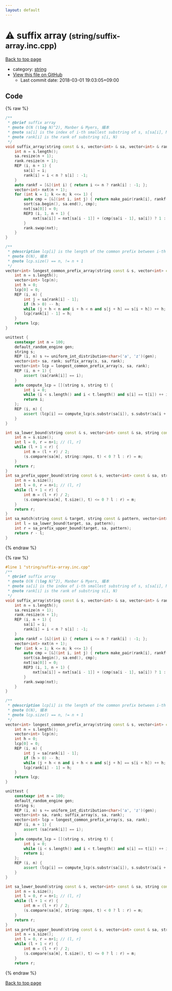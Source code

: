 ```yaml
---
layout: default
---
```


<!-- mathjax config similar to math.stackexchange -->
<script type="text/javascript" async
  src="https://cdnjs.cloudflare.com/ajax/libs/mathjax/2.7.5/MathJax.js?config=TeX-MML-AM_CHTML">
</script>
<script type="text/x-mathjax-config">
  MathJax.Hub.Config({
    TeX: { equationNumbers: { autoNumber: "AMS" }},
    tex2jax: {
      inlineMath: [ ['$','$'] ],
      processEscapes: true
    },
    "HTML-CSS": { matchFontHeight: false },
    displayAlign: "left",
    displayIndent: "2em"
  });
</script>

<script type="text/javascript" src="https://cdnjs.cloudflare.com/ajax/libs/jquery/3.4.1/jquery.min.js"></script>
<script src="https://cdn.jsdelivr.net/npm/jquery-balloon-js@1.1.2/jquery.balloon.min.js" integrity="sha256-ZEYs9VrgAeNuPvs15E39OsyOJaIkXEEt10fzxJ20+2I=" crossorigin="anonymous"></script>
<script type="text/javascript" src="../../assets/js/copy-button.js"></script>
<link rel="stylesheet" href="../../assets/css/copy-button.css" />


# :warning: suffix array <small>(string/suffix-array.inc.cpp)</small>

<a href="../../index.html">Back to top page</a>

* category: <a href="../../index.html#b45cffe084dd3d20d928bee85e7b0f21">string</a>
* <a href="{{ site.github.repository_url }}/blob/master/string/suffix-array.inc.cpp">View this file on GitHub</a>
    - Last commit date: 2018-03-01 19:03:05+09:00




## Code

<a id="unbundled"></a>
{% raw %}
```cpp
/**
 * @brief suffix array
 * @note O(N (\log N)^2), Manber & Myers, 蟻本
 * @note sa[i] is the index of i-th smallest substring of s, s[sa[i], N)
 * @note rank[i] is the rank of substring s[i, N)
 */
void suffix_array(string const & s, vector<int> & sa, vector<int> & rank) {
    int n = s.length();
    sa.resize(n + 1);
    rank.resize(n + 1);
    REP (i, n + 1) {
        sa[i] = i;
        rank[i] = i < n ? s[i] : -1;
    }
    auto rankf = [&](int i) { return i <= n ? rank[i] : -1; };
    vector<int> nxt(n + 1);
    for (int k = 1; k <= n; k <<= 1) {
        auto cmp = [&](int i, int j) { return make_pair(rank[i], rankf(i + k)) < make_pair(rank[j], rankf(j + k)); };
        sort(sa.begin(), sa.end(), cmp);
        nxt[sa[0]] = 0;
        REP3 (i, 1, n + 1) {
            nxt[sa[i]] = nxt[sa[i - 1]] + (cmp(sa[i - 1], sa[i]) ? 1 : 0);
        }
        rank.swap(nxt);
    }
}

/**
 * @description lcp[i] is the length of the common prefix between i-th and (i+1)-th substring of s
 * @note O(N), 蟻本
 * @note lcp.size() == n, != n + 1
 */
vector<int> longest_common_prefix_array(string const & s, vector<int> const & sa, vector<int> const & rank) {
    int n = s.length();
    vector<int> lcp(n);
    int h = 0;
    lcp[0] = 0;
    REP (i, n) {
        int j = sa[rank[i] - 1];
        if (h > 0) -- h;
        while (j + h < n and i + h < n and s[j + h] == s[i + h]) ++ h;
        lcp[rank[i] - 1] = h;
    }
    return lcp;
}

unittest {
    constexpr int n = 100;
    default_random_engine gen;
    string s;
    REP (i, n) s += uniform_int_distribution<char>('a', 'z')(gen);
    vector<int> sa, rank; suffix_array(s, sa, rank);
    vector<int> lcp = longest_common_prefix_array(s, sa, rank);
    REP (i, n + 1) {
        assert (sa[rank[i]] == i);
    }
    auto compute_lcp = [](string s, string t) {
        int i = 0;
        while (i < s.length() and i < t.length() and s[i] == t[i]) ++ i;
        return i;
    };
    REP (i, n) {
        assert (lcp[i] == compute_lcp(s.substr(sa[i]), s.substr(sa[i + 1])));
    }
}

int sa_lower_bound(string const & s, vector<int> const & sa, string const & t) { // returns an index on suffix array
    int n = s.size();
    int l = 0, r = n+1; // (l, r]
    while (l + 1 < r) {
        int m = (l + r) / 2;
        (s.compare(sa[m], string::npos, t) < 0 ? l : r) = m;
    }
    return r;
}
int sa_prefix_upper_bound(string const & s, vector<int> const & sa, string const & t) { // returns an index on suffix array
    int n = s.size();
    int l = 0, r = n+1; // (l, r]
    while (l + 1 < r) {
        int m = (l + r) / 2;
        (s.compare(sa[m], t.size(), t) <= 0 ? l : r) = m;
    }
    return r;
}
int sa_match(string const & target, string const & pattern, vector<int> const & sa, segment_tree<int> const & lcp) { // O(m \log n)
    int l = sa_lower_bound(target, sa, pattern);
    int r = sa_prefix_upper_bound(target, sa, pattern);
    return r - l;
}

```
{% endraw %}

<a id="bundled"></a>
{% raw %}
```cpp
#line 1 "string/suffix-array.inc.cpp"
/**
 * @brief suffix array
 * @note O(N (\log N)^2), Manber & Myers, 蟻本
 * @note sa[i] is the index of i-th smallest substring of s, s[sa[i], N)
 * @note rank[i] is the rank of substring s[i, N)
 */
void suffix_array(string const & s, vector<int> & sa, vector<int> & rank) {
    int n = s.length();
    sa.resize(n + 1);
    rank.resize(n + 1);
    REP (i, n + 1) {
        sa[i] = i;
        rank[i] = i < n ? s[i] : -1;
    }
    auto rankf = [&](int i) { return i <= n ? rank[i] : -1; };
    vector<int> nxt(n + 1);
    for (int k = 1; k <= n; k <<= 1) {
        auto cmp = [&](int i, int j) { return make_pair(rank[i], rankf(i + k)) < make_pair(rank[j], rankf(j + k)); };
        sort(sa.begin(), sa.end(), cmp);
        nxt[sa[0]] = 0;
        REP3 (i, 1, n + 1) {
            nxt[sa[i]] = nxt[sa[i - 1]] + (cmp(sa[i - 1], sa[i]) ? 1 : 0);
        }
        rank.swap(nxt);
    }
}

/**
 * @description lcp[i] is the length of the common prefix between i-th and (i+1)-th substring of s
 * @note O(N), 蟻本
 * @note lcp.size() == n, != n + 1
 */
vector<int> longest_common_prefix_array(string const & s, vector<int> const & sa, vector<int> const & rank) {
    int n = s.length();
    vector<int> lcp(n);
    int h = 0;
    lcp[0] = 0;
    REP (i, n) {
        int j = sa[rank[i] - 1];
        if (h > 0) -- h;
        while (j + h < n and i + h < n and s[j + h] == s[i + h]) ++ h;
        lcp[rank[i] - 1] = h;
    }
    return lcp;
}

unittest {
    constexpr int n = 100;
    default_random_engine gen;
    string s;
    REP (i, n) s += uniform_int_distribution<char>('a', 'z')(gen);
    vector<int> sa, rank; suffix_array(s, sa, rank);
    vector<int> lcp = longest_common_prefix_array(s, sa, rank);
    REP (i, n + 1) {
        assert (sa[rank[i]] == i);
    }
    auto compute_lcp = [](string s, string t) {
        int i = 0;
        while (i < s.length() and i < t.length() and s[i] == t[i]) ++ i;
        return i;
    };
    REP (i, n) {
        assert (lcp[i] == compute_lcp(s.substr(sa[i]), s.substr(sa[i + 1])));
    }
}

int sa_lower_bound(string const & s, vector<int> const & sa, string const & t) { // returns an index on suffix array
    int n = s.size();
    int l = 0, r = n+1; // (l, r]
    while (l + 1 < r) {
        int m = (l + r) / 2;
        (s.compare(sa[m], string::npos, t) < 0 ? l : r) = m;
    }
    return r;
}
int sa_prefix_upper_bound(string const & s, vector<int> const & sa, string const & t) { // returns an index on suffix array
    int n = s.size();
    int l = 0, r = n+1; // (l, r]
    while (l + 1 < r) {
        int m = (l + r) / 2;
        (s.compare(sa[m], t.size(), t) <= 0 ? l : r) = m;
    }
    return r;

```
{% endraw %}

<a href="../../index.html">Back to top page</a>

